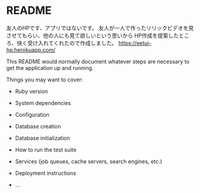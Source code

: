 # README

友人のHPです、アプリではないです。
友人が一人で作ったリリックビデオを見させてもらい、他の人にも見て欲しいという思いから
HP作成を提案したところ、快く受け入れてくれたので作成しました。
https://eetui-hp.herokuapp.com/

This README would normally document whatever steps are necessary to get the
application up and running.

Things you may want to cover:

* Ruby version

* System dependencies

* Configuration

* Database creation

* Database initialization

* How to run the test suite

* Services (job queues, cache servers, search engines, etc.)

* Deployment instructions

* ...

